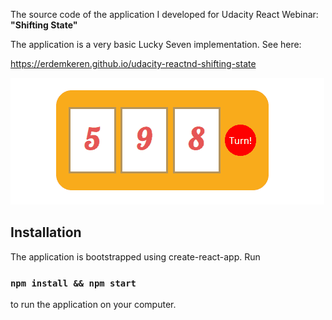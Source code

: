 The source code of the application I developed for Udacity React Webinar: **"Shifting State"**

The application is a very basic Lucky Seven implementation. See here:

https://erdemkeren.github.io/udacity-reactnd-shifting-state

![App screenshot](screenshot.gif?raw=true "Screenshot")


## Installation

The application is bootstrapped using create-react-app. Run 

### `npm install && npm start`

to run the application on your computer.
